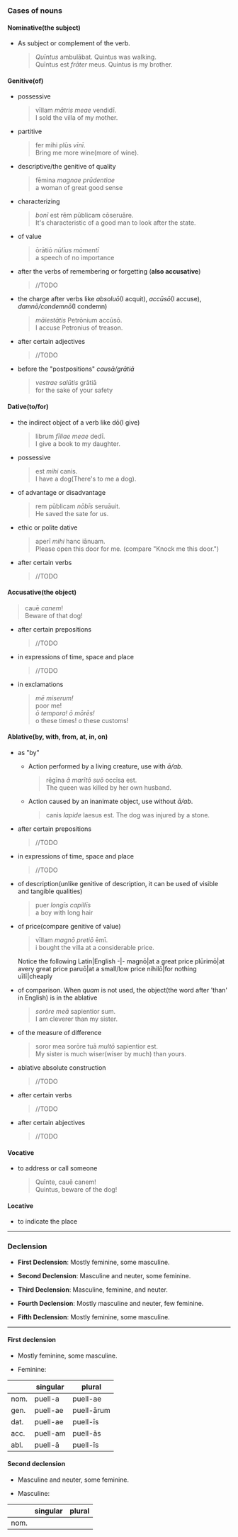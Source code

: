 ### Cases of nouns

#### Nominative(the subject)

- As subject or complement of the verb.

    > *Quīntus* ambulābat.
    > Quintus was walking.  
    > Quīntus est *frāter* meus.
    > Quintus is my brother.

#### Genitive(of)

- possessive

    > vīllam *mātris meae* vendidī.  
    > I sold the villa of my mother.

- partitive

    > fer mihi plūs *vīnī*.  
    > Bring me more wine(more of wine).

- descriptive/the genitive of quality

    > fēmina *magnae prūdentiae*  
    > a woman of great good sense

- characterizing

    > *bonī* est rēm pūblicam cōseruāre.  
    > It's characteristic of a good man to look after the state.

- of value

    > ōrātiō *nūlīus mōmentī*  
    > a speech of no importance
- after the verbs of remembering or forgetting (**also accusative**)

    > //TODO

- the charge after verbs like *absoluō*(I acquit), *accūsō*(I accuse), *damnō/condemnō*(I condemn)

    > *māiestātis* Petrōnium accūsō.  
    > I accuse Petronius of treason.

- after certain adjectives

    > //TODO

- before the "postpositions" *causā/grātiā*

    > *vestrae salūtis* grātiā  
    > for the sake of your safety

#### Dative(to/for)

- the indirect object of a verb like dō(I give)

    > librum *fīliae meae* dedī.  
    > I give a book to my daughter.

- possessive

    > est *mihi* canis.  
    > I have a dog(There's to me a dog).

- of advantage or disadvantage

    > rem pūblicam *nōbīs* seruāuit.  
    > He saved the sate for us.

- ethic or polite dative

    > aperī *mihi* hanc iānuam.  
    > Please open this door for me. (compare "Knock me this door.")

- after certain verbs

    > //TODO

#### Accusative(the object)

> cauē *canem*!  
> Beware of that dog!

- after certain prepositions

    > //TODO

- in expressions of time, space and place

    > //TODO
- in exclamations

    > *mē miserum!*  
    > poor me!  
    > *ō tempora! ō mōrēs!*  
    > o these times! o these customs!

#### Ablative(by, with, from, at, in, on)

- as "by"

    - Action performed by a living creature, use with *ā/ab*.

        > rēgīna *ā marītō suō* occīsa est.  
        > The queen was killed by her own husband.

    - Action caused by an inanimate object, use without *ā/ab*.
        
        > canis *lapide* laesus est.
        > The dog was injured by a stone.

- after certain prepositions

    > //TODO

- in expressions of time, space and place

    > //TODO

- of description(unlike genitive of description, it can be used of visible and tangible qualities)

    > puer *longīs capillīs*  
    > a boy with long hair

- of price(compare genitive of value)

    > vīllam *magnō pretiō* ēmī.  
    > i bought the villa at a considerable price.  

    Notice the following
    Latin|English
    -|-
    magnō|at a great price
    plūrimō|at avery great price
    paruō|at a small/low price
    nihilō|for nothing
    uīlī|cheaply

- of comparison. When *quam* is not used, the object(the word after 'than' in English) is in the ablative

    > *sorōre meā* sapientior sum.  
    > I am cleverer than my sister.

- of the measure of difference

    > soror mea sorōre tuā *multō* sapientior est.  
    > My sister is much wiser(wiser by much) than yours.

- ablative absolute construction

    > //TODO

- after certain verbs

    > //TODO

- after certain abjectives

    > //TODO

#### Vocative

- to address or call someone

    > Quīnte, cauē canem!  
    > Quintus, beware of the dog!

#### Locative

- to indicate the place

---

### Declension

- **First Declension**: Mostly feminine, some masculine.

- **Second Declension**: Masculine and neuter, some feminine.

- **Third Declension**: Masculine, feminine, and neuter.

- **Fourth Declension**: Mostly masculine and neuter, few feminine.

- **Fifth Declension**: Mostly feminine, some masculine.

---
#### First declension

- Mostly feminine, some masculine.

- Feminine:  

||singular|plural|
|-|-|-|
|nom.|puell-a|puell-ae|
|gen.|puell-ae|puell-ārum|
|dat.|puell-ae|puell-īs|
|acc.|puell-am|puell-ās|
|abl.|puell-ā|puell-īs|

#### Second declension 

- Masculine and neuter, some feminine.

- Masculine:

||singular|plural|
|-|-|-|
|nom.|||
